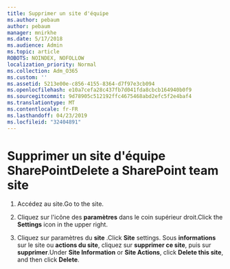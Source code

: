 ```yaml
---
title: Supprimer un site d'équipe
ms.author: pebaum
author: pebaum
manager: mnirkhe
ms.date: 5/17/2018
ms.audience: Admin
ms.topic: article
ROBOTS: NOINDEX, NOFOLLOW
localization_priority: Normal
ms.collection: Adm_O365
ms.custom: ''
ms.assetid: 5213e00e-c856-4155-8364-d7f97e3cb094
ms.openlocfilehash: e10a7cefa28c437fb7d041fda8cbcb164940b0f9
ms.sourcegitcommit: 9d78905c512192ffc4675468abd2efc5f2e4baf4
ms.translationtype: MT
ms.contentlocale: fr-FR
ms.lasthandoff: 04/23/2019
ms.locfileid: "32404891"
---
```

# <a name="delete-a-sharepoint-team-site"></a><span data-ttu-id="1830c-102">Supprimer un site d'équipe SharePoint</span><span class="sxs-lookup"><span data-stu-id="1830c-102">Delete a SharePoint team site</span></span>

1. <span data-ttu-id="1830c-103">Accédez au site.</span><span class="sxs-lookup"><span data-stu-id="1830c-103">Go to the site.</span></span>
    
2. <span data-ttu-id="1830c-104">Cliquez sur l'icône des **paramètres** dans le coin supérieur droit.</span><span class="sxs-lookup"><span data-stu-id="1830c-104">Click the **Settings** icon in the upper right.</span></span> 
    
3. <span data-ttu-id="1830c-105">Cliquez sur paramètres du **site** .</span><span class="sxs-lookup"><span data-stu-id="1830c-105">Click **Site** settings.</span></span> <span data-ttu-id="1830c-106">Sous **informations** sur le site ou **actions du site**, cliquez sur **supprimer ce site**, puis sur **supprimer**.</span><span class="sxs-lookup"><span data-stu-id="1830c-106">Under **Site Information** or **Site Actions**, click **Delete this site**, and then click **Delete**.</span></span>
    

